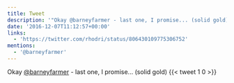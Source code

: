 ```yaml
---
title: Tweet
description: '"Okay @barneyfarmer - last one, I promise... (solid gold) "'
date: '2016-12-07T11:12:57+00:00'
links:
  - 'https://twitter.com/rhodri/status/806430109775306752'
mentions:
  - '@barneyfarmer'
---
```

Okay [@barneyfarmer](https://twitter.com/@barneyfarmer) - last one, I promise... (solid gold) 
      {{< tweet 1 0 >}}
    
